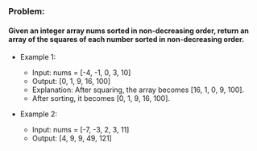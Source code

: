 ### Problem:

#### Given an integer array nums sorted in non-decreasing order, return an array of the squares of each number sorted in non-decreasing order.

- Example 1:
  - Input: nums = [-4, -1, 0, 3, 10]
  - Output: [0, 1, 9, 16, 100]
  - Explanation: After squaring, the array becomes [16, 1, 0, 9, 100].
  - After sorting, it becomes [0, 1, 9, 16, 100].

- Example 2:
  - Input: nums = [-7, -3, 2, 3, 11]
  - Output: [4, 9, 9, 49, 121]
